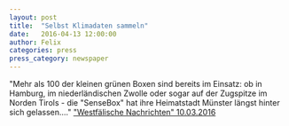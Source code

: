 ```yaml
---
layout: post
title:  "Selbst Klimadaten sammeln"
date:   2016-04-13 12:00:00
author: Felix
categories: press
press_category: newspaper
---
```

"Mehr als 100 der kleinen grünen Boxen sind bereits im Einsatz: ob in Hamburg, im niederländischen Zwolle oder sogar auf der Zugspitze im Norden Tirols - die "SenseBox" hat ihre Heimatstadt Münster längst hinter sich gelassen...."
<a href="http://www.wn.de" target="_blank">"Westfälische Nachrichten" 10.03.2016</a>
